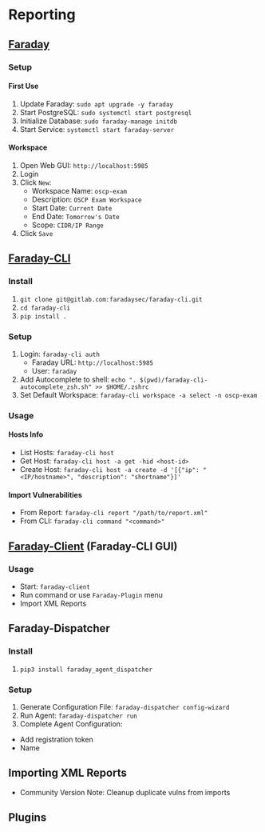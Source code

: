 # Reporting

## [Faraday](https://github.com/infobyte/faraday)

### Setup

#### First Use

1. Update Faraday: `sudo apt upgrade -y faraday`
2. Start PostgreSQL: `sudo systemctl start postgresql`
3. Initialize Database: `sudo faraday-manage initdb`
4. Start Service: `systemctl start faraday-server`

#### Workspace

1. Open Web GUI: `http://localhost:5985`
2. Login
3. Click `New`:
   - Workspace Name: `oscp-exam`
   - Description: `OSCP Exam Workspace`
   - Start Date: `Current Date`
   - End Date: `Tomorrow's Date`
   - Scope: `CIDR/IP Range`
4. Click `Save`

## [Faraday-CLI](https://github.com/infobyte/faraday-cli)

### Install

1. `git clone git@gitlab.com:faradaysec/faraday-cli.git`
2. `cd faraday-cli`
3. `pip install .`

### Setup

1. Login: `faraday-cli auth`
   - Faraday URL: `http://localhost:5985`
   - User: `faraday`
2. Add Autocomplete to shell: `echo ". $(pwd)/faraday-cli-autocomplete_zsh.sh" >> $HOME/.zshrc`
3. Set Default Workspace: `faraday-cli workspace -a select -n oscp-exam`

### Usage

#### Hosts Info

- List Hosts: `faraday-cli host`
- Get Host: `faraday-cli host -a get -hid <host-id>`
- Create Host: `faraday-cli host -a create -d '[{"ip": "<IP/hostname>", "description": "shortname"}]'`

#### Import Vulnerabilities

- From Report: `faraday-cli report "/path/to/report.xml"`
- From CLI: `faraday-cli command "<command>"`

## [Faraday-Client](https://github.com/infobyte/faraday/wiki/Faraday-Client) (Faraday-CLI GUI)

### Usage

- Start: `faraday-client`
- Run command or use `Faraday-Plugin` menu
- Import XML Reports

## Faraday-Dispatcher

### Install

1. `pip3 install faraday_agent_dispatcher`

### Setup

1. Generate Configuration File: `faraday-dispatcher config-wizard`
2. Run Agent: `faraday-dispatcher run`
3. Complete Agent Configuration:

- Add registration token
- Name

## Importing XML Reports

- Community Version Note: Cleanup duplicate vulns from imports

## Plugins
